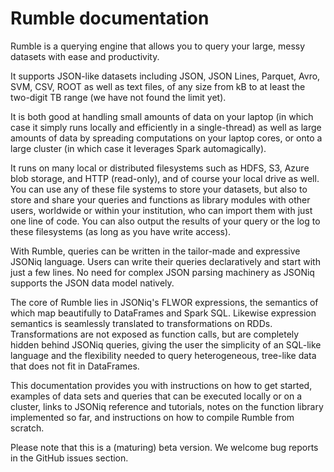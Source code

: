 # Rumble documentation

Rumble is a querying engine that allows you to query your large, messy datasets with ease and productivity.

It supports JSON-like datasets including JSON, JSON Lines, Parquet, Avro, SVM, CSV, ROOT as well as text files, of any size from kB to at least the two-digit TB range (we have not found the limit yet).

It is both good at handling small amounts of data on your laptop (in which case it simply runs locally and efficiently in a single-thread) as well as large amounts of data by spreading computations on your laptop cores, or onto a large cluster (in which case it leverages Spark automagically).

It runs on many local or distributed filesystems such as HDFS, S3, Azure blob storage, and HTTP (read-only), and of course your local drive as well. You can use any of these file systems to store your datasets, but also to store and share your queries and functions as library modules with other users, worldwide or within your institution, who can import them with just one line of code. You can also output the results of your query or the log to these filesystems (as long as you have write access).

With Rumble, queries can be written in the tailor-made and expressive JSONiq language. Users can write their queries declaratively and start with just a few lines. No need for complex JSON parsing machinery as JSONiq supports the JSON data model natively.

The core of Rumble lies in JSONiq's FLWOR expressions, the semantics of which map beautifully to DataFrames and Spark SQL. Likewise expression semantics is seamlessly translated to transformations on RDDs. Transformations are not exposed as function calls, but are completely hidden behind JSONiq queries, giving the user the simplicity of an SQL-like language and the flexibility needed to query heterogeneous, tree-like data that does not fit in DataFrames.

This documentation provides you with instructions on how to get started, examples of data sets and queries that can be executed locally or on a cluster, links to JSONiq reference and tutorials, notes on the function library implemented so far, and instructions on how to compile Rumble from scratch.

Please note that this is a (maturing) beta version. We welcome bug reports in the GitHub issues section.
